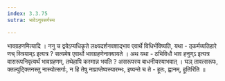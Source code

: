 ```yaml
---
index: 3.3.75
sutra: भावेऽनुपसर्गस्य

---
```

 भावग्रहणमित्यादि । ननु च द्वयेऽप्यधिकृते लक्ष्यदर्शनवशाद्भाव एवार्थे विधिर्भविष्यति, यथा - ठ्कर्मव्यतिहारे णच् स्त्रियाम्ऽ इत्यत्र ? सत्यमेष एवार्थो भावग्रहणेनाक्यायते । अथ यथा - ठभिविधौ भाव हनुण्ऽ इत्यत्र वासरूपनिवृत्यर्थं भावग्रहणम्, तथेहापि कस्मान्न भवति ? असरूपस्य बाधनीयस्याभवात् । घञ् तावत्सरूपः, क्तल्युट्क्तिनस्तु नास्योत्सर्गाः, न हि तेषु नाप्राप्तेष्वस्यारम्भः, इष्यन्ते च ते - हूतः, ह्वानम्, हूतिरिति ॥